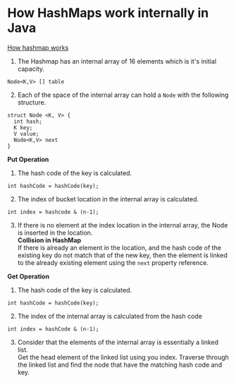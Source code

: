 # How HashMaps work internally in Java
[How hashmap works](https://www.youtube.com/watch?v=_yztwXlfNdw)
1. The Hashmap has an internal array of 16 elements which is it's initial capacity.

```
Node<K,V> [] table
```
2. Each of the space of the internal array can hold a `Node` with the following structure.

```
struct Node <K, V> {
  int hash;
  K key;
  V value;
  Node<K,V> next
}

```

__Put Operation__  
1. The hash code of the key is calculated.
```
int hashCode = hashCode(key);
```

2. The index of bucket location in the internal array is calculated.
```
int index = hashcode & (n-1);
```  

3. If there is no element at the index location in the internal array, the Node is inserted in the location.  
__Collision in HashMap__  
If there is already an element in the location, and the hash code of the existing key do not match that of the new key, then the element is linked to the already existing element using the `next` property reference.   

__Get Operation__  
1.  The hash code of the key is calculated.
```
int hashCode = hashCode(key);
```

2. The index of the internal array is calculated from the hash code
```
int index = hashCode & (n-1);
```
3. Consider that the elements of the internal array is essentially a linked list.   
Get the head element of the linked list using you index.
Traverse through the linked list and find the node that have the matching hash code and key.   
